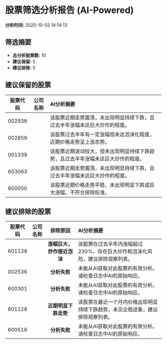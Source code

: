 # 股票筛选分析报告 (AI-Powered)

**分析时间:** 2025-10-02 14:14:13

## 筛选摘要

- **总分析股票数:** 10
- **建议保留:** 5
- **建议排除:** 5

## 建议保留的股票

| 股票代码 | 公司名称 | AI分析摘要 |
|:---:|:---:|:---|
| 002938 |  | 该股票近期走势震荡，未出现明显持续下跌，且过去半年涨幅未达巨大炒作的程度。 |
| 002859 |  | 该股票过去半年有一定涨幅但未达泡沫化程度，近期价格走势呈上涨态势。 |
| 001339 |  | 该股票近期波动较大，但未出现明显持续下跌趋势，且过去半年涨幅未达巨大炒作的程度。 |
| 603063 |  | 该股票近期走势震荡，未出现明显持续下跌，且过去半年涨幅未达巨大炒作的程度。 |
| 600050 |  | 该股票近期价格走势平稳，未出现明显下跌或巨大涨幅，不符合排除标准。 |

## 建议排除的股票

| 股票代码 | 公司名称 | 排除原因 | AI分析摘要 |
|:---:|:---:|:---:|:---|
| 601138 |  | **涨幅巨大，炒作接近泡沫** | 该股票在过去半年内涨幅超过230%，存在巨大炒作和泡沫化风险，建议排除观察列表。 |
| 002536 |  | **分析失败** | 未能从AI获取对此股票的有效分析。请检查日志中AI的原始响应。 |
| 600301 |  | **分析失败** | 未能从AI获取对此股票的有效分析。请检查日志中AI的原始响应。 |
| 601128 |  | **近期明显下跌走势** | 该股票在最近一个月内价格出现明显持续下跌趋势，未见企稳迹象，建议排除观察列表。 |
| 600519 |  | **分析失败** | 未能从AI获取对此股票的有效分析。请检查日志中AI的原始响应。 |
